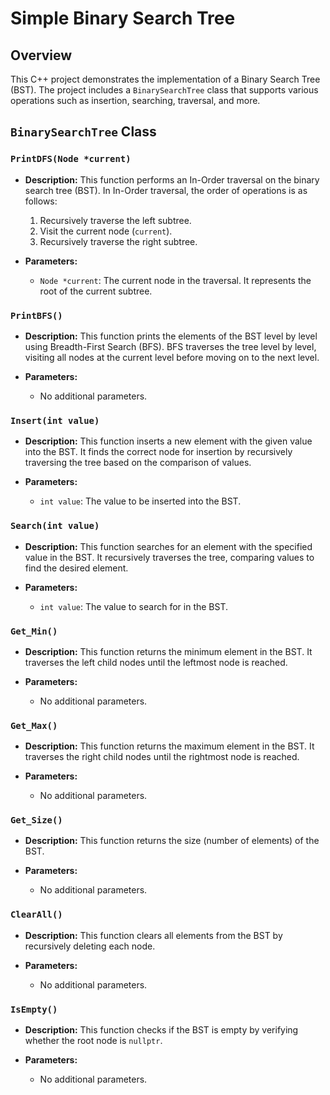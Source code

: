 # Simple Binary Search Tree

## Overview

This C++ project demonstrates the implementation of a Binary Search Tree (BST). The project includes a `BinarySearchTree` class that supports various operations such as insertion, searching, traversal, and more.

## `BinarySearchTree` Class

### `PrintDFS(Node *current)`

- **Description:** This function performs an In-Order traversal on the binary search tree (BST). In In-Order traversal, the order of operations is as follows:
  1. Recursively traverse the left subtree.
  2. Visit the current node (`current`).
  3. Recursively traverse the right subtree.

- **Parameters:**
  - `Node *current`: The current node in the traversal. It represents the root of the current subtree.

### `PrintBFS()`

- **Description:** This function prints the elements of the BST level by level using Breadth-First Search (BFS). BFS traverses the tree level by level, visiting all nodes at the current level before moving on to the next level.

- **Parameters:**
  - No additional parameters.

### `Insert(int value)`

- **Description:** This function inserts a new element with the given value into the BST. It finds the correct node for insertion by recursively traversing the tree based on the comparison of values.

- **Parameters:**
  - `int value`: The value to be inserted into the BST.

### `Search(int value)`

- **Description:** This function searches for an element with the specified value in the BST. It recursively traverses the tree, comparing values to find the desired element.

- **Parameters:**
  - `int value`: The value to search for in the BST.

### `Get_Min()`

- **Description:** This function returns the minimum element in the BST. It traverses the left child nodes until the leftmost node is reached.

- **Parameters:**
  - No additional parameters.

### `Get_Max()`

- **Description:** This function returns the maximum element in the BST. It traverses the right child nodes until the rightmost node is reached.

- **Parameters:**
  - No additional parameters.

### `Get_Size()`

- **Description:** This function returns the size (number of elements) of the BST.

- **Parameters:**
  - No additional parameters.

### `ClearAll()`

- **Description:** This function clears all elements from the BST by recursively deleting each node.

- **Parameters:**
  - No additional parameters.

### `IsEmpty()`

- **Description:** This function checks if the BST is empty by verifying whether the root node is `nullptr`.

- **Parameters:**
  - No additional parameters.
